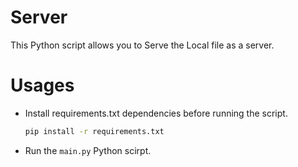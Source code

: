 # Server

This Python script allows you to Serve the Local file as a server.


# Usages
- Install requirements.txt dependencies before running the script.

    ```bash
    pip install -r requirements.txt
    ```
-  Run the `main.py` Python scirpt.